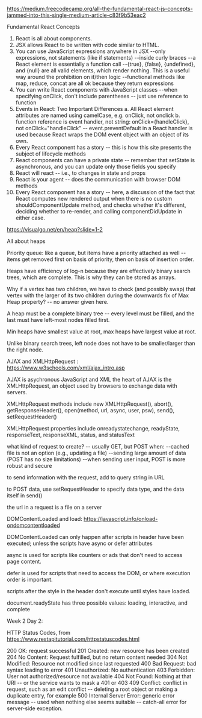 https://medium.freecodecamp.org/all-the-fundamental-react-js-concepts-jammed-into-this-single-medium-article-c83f9b53eac2

Fundamental React Concepts 

1. React is all about components.
2. JSX allows React to be written with code similar to HTML.
3. You can use JavaScript expressions anywhere in JSX
  --only expressions, not statements (like if statements)
  --inside curly braces 
  --a React element is essentially a function call 
  --{true}, {false}, {undefined}, and {null} are all valid elements, which render nothing. This is a useful way around the prohibition on if/then logic
  --functional methods like map, reduce, concat are all ok because they return expressions 
4. You can write React components with JavaScript classes 
  --when specifying onClick, don't include parentheses -- just use reference to function 
5. Events in React: Two Important Differences 
  a. All React element attributes are named using camelCase, e.g. onClick, not onclick 
  b. function reference is event handler, not string: onClick={handleClick}, not onClick="handleClick" 
  -- event.preventDefault in a React handler is used because React wraps the DOM event object with an object of its own. 
6. Every React component has a story -- this is how this site presents the subject of lifecycle methods 
7. React components can have a private state -- remember that setState is asynchronous, and you can update only those fields you specify
8. React will react -- i.e., to changes in state and props 
9. React is your agent -- does the communication with browser DOM methods 
10. Every React component has a story -- here, a discussion of the fact that React computes new rendered output when there is no custom shouldComponentUpdate method, and checks whether it's different, deciding whether to re-render, and calling componentDidUpdate in either case. 



https://visualgo.net/en/heap?slide=1-2 

All about heaps 

Priority queue: like a queue, but items have a priority attached as well -- items get removed first on basis of priority, then on basis of insertion order.

Heaps have efficiency of log-n because they are effectively binary search trees, which are complete. This is why they can be stored as arrays.

Why if a vertex has two children, we have to check (and possibly swap) that vertex with the larger of its two children during the downwards fix of Max Heap property? -- no answer given here.

A heap must be a complete binary tree -- every level must be filled, and the last must have left-most nodes filled first. 

Min heaps have smallest value at root, max heaps have largest value at root.

Unlike binary search trees, left node does not have to be smaller/larger than the right node. 



AJAX and XMLHttpRequest : https://www.w3schools.com/xml/ajax_intro.asp 

AJAX is asychronous JavaScript and XML 
the heart of AJAX is the XMLHttpRequest, an object used by browsers to exchange data with servers. 

XMLHttpRequest methods include new XMLHttpRequest(), abort(), getResponseHeader(), open(method, url, async, user, psw), send(), setRequestHeader() 

XMLHttpRequest properties include onreadystatechange, readyState, responseText, responseXML, status, and statusText 

what kind of request to create? -- usually GET, but POST when: 
    --cached file is not an option (e.g., updating a file)
    --sending large amount of data (POST has no size limitations)
    --when sending user input, POST is more robust and secure 

to send information with the request, add to query string in URL 

to POST data, use setRequestHeader to specify data type, and the data itself in send() 

the url in a request is a file on a server 


DOMContentLoaded and load: https://javascript.info/onload-ondomcontentloaded

DOMContentLoaded can only happen after scripts in header have been executed; unless the scripts have async or defer attributes 

async is used for scripts like counters or ads that don't need to access page content.

defer is used for scripts that need to access the DOM, or where execution order is important.

scripts after the style in the header don't execute until styles have loaded.

document.readyState has three possible values: loading, interactive, and complete 



Week 2 Day 2: 

HTTP Status Codes, from https://www.restapitutorial.com/httpstatuscodes.html

200 OK: request successful
201 Created: new resource has been created
204 No Content: Request fulfilled, but no return content needed 
304 Not Modified: Resource not modified since last requested
400 Bad Request: bad syntax leading to error
401 Unauthorized: No authentication 
403 Forbidden: User not authorized/resource not available
404 Not Found: Nothing at that URI -- or the service wants to mask a 401 or 403 
409 Conflict: conflict in request, such as an edit conflict -- deleting a root object or making a duplicate entry, for example
500 Internal Server Error: generic error message -- used when nothing else seems suitable -- catch-all error for server-side exception.




